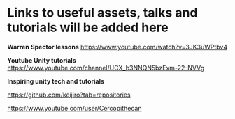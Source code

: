 # Links to useful assets, talks and tutorials will be added here


**Warren Spector lessons**
https://www.youtube.com/watch?v=3JK3uWPtbv4

**Youtube Unity tutorials**
https://www.youtube.com/channel/UCX_b3NNQN5bzExm-22-NVVg

**Inspiring unity tech and tutorials**

https://github.com/keijiro?tab=repositories

https://www.youtube.com/user/Cercopithecan
